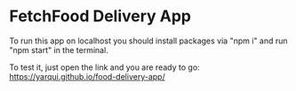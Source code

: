 
# FetchFood Delivery App

To run this app on localhost you should install packages via "npm i" and run "npm start" in the terminal.

To test it, just open the link and you are ready to go:
https://yarqui.github.io/food-delivery-app/

